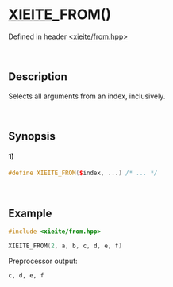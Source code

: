 # [XIEITE](../../macros.md)\_FROM\(\)
Defined in header [<xieite/from.hpp>](../../../include/xieite/from.hpp)

&nbsp;

## Description
Selects all arguments from an index, inclusively.

&nbsp;

## Synopsis
#### 1)
```cpp
#define XIEITE_FROM($index, ...) /* ... */
```

&nbsp;

## Example
```cpp
#include <xieite/from.hpp>

XIEITE_FROM(2, a, b, c, d, e, f)
```
Preprocessor output:
```
c, d, e, f
```
